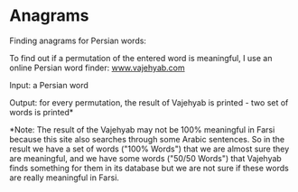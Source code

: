 # Anagrams

Finding anagrams for Persian words:

To find out if a permutation of the entered word is meaningful, I use an online Persian word finder: www.vajehyab.com

Input: a Persian word

Output: for every permutation, the result of Vajehyab is printed - two set of words is printed*

*Note: The result of the Vajehyab may not be 100% meaningful in Farsi because this site also searches through some Arabic sentences.
So in the result we have a set of words ("100% Words") that we are almost sure they are meaningful, and we have some words ("50/50 Words") that Vajehyab finds something for them in its database but we are not sure if these words are really meaningful in Farsi.